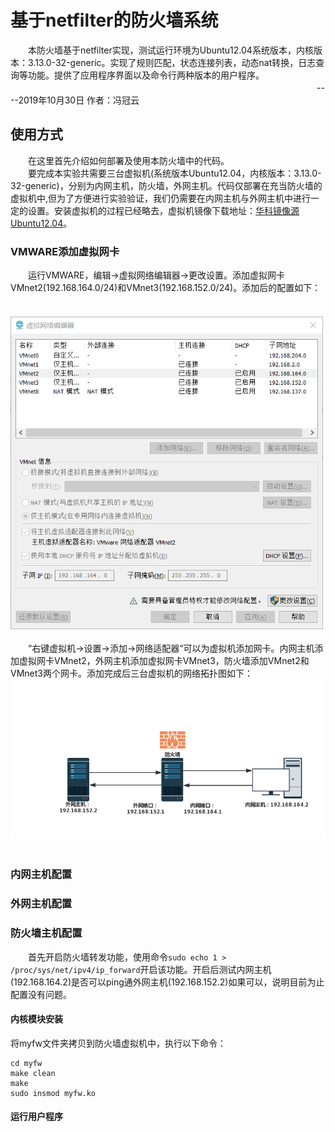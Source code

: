 # 基于netfilter的防火墙系统
　　本防火墙基于netfilter实现，测试运行环境为Ubuntu12.04系统版本，内核版本：3.13.0-32-generic。实现了规则匹配，状态连接列表，动态nat转换，日志查询等功能。提供了应用程序界面以及命令行两种版本的用户程序。</br>
　　　　　　　　　　　　　　　　　　　　　　　　　　　　　　　　　　　----2019年10月30日 作者：冯冠云
## 使用方式
　　在这里首先介绍如何部署及使用本防火墙中的代码。<br>
　　要完成本实验共需要三台虚拟机(系统版本Ubuntu12.04，内核版本：3.13.0-32-generic)，分别为内网主机，防火墙，外网主机。代码仅部署在充当防火墙的虚拟机中,但为了方便进行实验验证，我们仍需要在内网主机与外网主机中进行一定的设置。安装虚拟机的过程已经略去，虚拟机镜像下载地址：[华科镜像源Ubuntu12.04](http://mirror.hust.edu.cn/ubuntu-releases/12.04/ubuntu-12.04.5-desktop-amd64.iso)。<br>
### VMWARE添加虚拟网卡
　　运行VMWARE，编辑->虚拟网络编辑器->更改设置。添加虚拟网卡VMnet2(192.168.164.0/24)和VMnet3(192.168.152.0/24)。添加后的配置如下：<br><br>
 　　　　　　　　　　<img src="images/vmnet.png" height="500" width="500" /><br><br>
　　“右键虚拟机->设置->添加->网络适配器“可以为虚拟机添加网卡。内网主机添加虚拟网卡VMnet2，外网主机添加虚拟网卡VMnet3，防火墙添加VMnet2和VMnet3两个网卡。添加完成后三台虚拟机的网络拓扑图如下：<br>
<img src="images/net_diagram.png"/><br><br>

### 内网主机配置

### 外网主机配置

### 防火墙主机配置
　　首先开启防火墙转发功能，使用命令`sudo echo 1 > /proc/sys/net/ipv4/ip_forward`开启该功能。开启后测试内网主机(192.168.164.2)是否可以ping通外网主机(192.168.152.2)如果可以，说明目前为止配置没有问题。

#### 内核模块安装
将myfw文件夹拷贝到防火墙虚拟机中，执行以下命令：
```
cd myfw
make clean
make
sudo insmod myfw.ko
```
#### 运行用户程序
